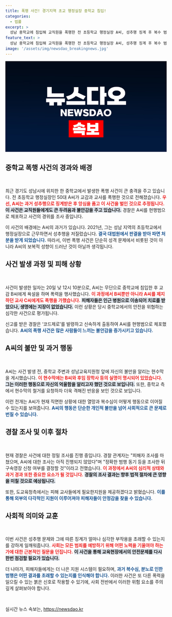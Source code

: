 ```yaml
---
title: 폭행 사건! 경기지역 초교 행정실장 중학교 침입!
categories:
  - 법률
excerpt: >
  성남 중학교에 침입해 교직원을 폭행한 전 초등학교 행정실장 A씨, 성추행 징계 후 복수 범행 의혹. 경찰, 현행범 체포 후 진상 조사 착수. 피해자들은 생명에는 지장 없는 상태로 알려져. 과거와의 얽힌 분노가 만든 충격 사건의 전말은?
feature_text: >
  성남 중학교에 침입해 교직원을 폭행한 전 초등학교 행정실장 A씨, 성추행 징계 후 복수 범행 의혹. 경찰, 현행범 체포 후 진상 조사 착수. 피해자들은 생명에는 지장 없는 상태로 알려져. 과거와의 얽힌 분노가 만든 충격 사건의 전말은?
image: '/assets/img/newsdao_breakingnews.jpg'
---
```


<p><img src="/assets/img/newsdao_breakingnews.jpg" alt="koreaapp 속보" /></p>

<h2 data-ke-size="size26">중학교 폭행 사건의 경과와 배경</h2>

<p data-ke-size="size16">&nbsp;</p>

<p>최근 경기도 성남시에 위치한 한 중학교에서 발생한 폭행 사건이 큰 충격을 주고 있습니다. 전 초등학교 행정실장인 50대 A씨가 교감과 교사를 폭행한 것으로 전해졌습니다. <b><span style="color: #ee2323;">우선, A씨는 과거 성추행으로 징계받은 후 앙심을 품고 이 사건을 벌인 것으로 추정됩니다.</span></b> <b><span style="background-color: #21538527;">이 사건은 교직원들에게도 큰 두려움과 불안감을 주고 있습니다.</span></b> 경찰은 A씨를 현행범으로 체포하고 사건의 경위를 조사 중입니다.</p>

<p>이 사건의 배경에는 A씨의 과거가 있습니다. 2021년, 그는 성남 지역의 초등학교에서 행정실장으로 근무하면서 성추행을 저질렀습니다. <b><span style="color: #1a5490;">결국 대법원에서 판결을 받아 파면 처분을 받게 되었습니다.</span></b> 따라서, 이번 폭행 사건은 단순히 성격 문제에서 비롯된 것이 아니라 A씨의 보복적 성향이 드러난 것이 아닐까 생각됩니다. </p>

<h2 data-ke-size="size26">사건 발생 과정 및 피해 상황</h2>

<p data-ke-size="size16">&nbsp;</p>

<p>사건이 발생한 일자는 20일 낮 12시 10분으로, A씨는 무단으로 중학교에 침입한 후 교감 B씨에게 욕설을 하며 폭력을 행사했습니다. <b><span style="color: #ee2323;">이 과정에서 B씨뿐만 아니라 A씨를 제지하던 교사 C씨에게도 폭행을 가했습니다.</span></b> <b><span style="background-color: #21538527;">피해자들은 인근 병원으로 이송되어 치료를 받았으나, 생명에는 지장이 없었습니다.</span></b> 이런 상황은 당시 중학교에서의 안전을 위협하는 심각한 사건으로 평가됩니다. </p>

<p>신고를 받은 경찰은 ‘코드제로’를 발령하고 신속하게 출동하여 A씨를 현행범으로 체포했습니다. <b><span style="color: #1a5490;">A씨의 폭행 사건은 많은 사람들이 느끼는 불안감을 증가시키고 있습니다.</span></b></p>

<h2 data-ke-size="size26">A씨의 불만 및 과거 행동</h2>

<p data-ke-size="size16">&nbsp;</p>

<p>A씨는 사건 발생 전, 중학교 주변과 성남교육지원청 앞에 자신의 불만을 알리는 현수막을 게시했습니다. <b><span style="color: #ee2323;">이 현수막에는 B씨와 후임 장학사 등의 실명이 명시되어 있었습니다.</span></b> <b><span style="background-color: #21538527;">그는 이러한 행동으로 자신의 억울함을 알리고자 했던 것으로 보입니다.</span></b> 또한, 중학교 측에서 현수막의 철거를 요청하자 더욱 격해진 반응을 보인 것으로 보입니다.</p>

<p>이런 전개는 A씨가 현재 직면한 상황에 대한 열망과 복수심이 어떻게 행동으로 이어질 수 있는지를 보여줍니다. <b><span style="color: #1a5490;">A씨의 행동은 단순한 개인적 불만을 넘어 사회적으로 큰 문제로 번질 수 있습니다.</span></b></p>

<h2 data-ke-size="size26">경찰 조사 및 이후 절차</h2>

<p data-ke-size="size16">&nbsp;</p>

<p>현재 경찰은 사건에 대한 정밀 조사를 진행 중입니다. 경찰 관계자는 "피해자 조사를 마쳤으며, A씨에 대한 조사는 아직 진행되지 않았다"며 "정확한 범행 동기 등을 조사한 뒤 구속영장 신청 여부를 결정할 것"이라고 전했습니다. <b><span style="color: #ee2323;">이 과정에서 A씨의 심리적 상태와 과거 경과 또한 중요한 요소가 될 것입니다.</span></b> <b><span style="background-color: #21538527;">경찰의 조사 결과는 향후 법적 절차에 큰 영향을 미칠 것으로 예상됩니다.</span></b></p>

<p>또한, 도교육청측에서는 피해 교사들에게 필요한지원을 제공하겠다고 밝혔습니다. <b><span style="color: #1a5490;">이를 통해 외부의 다각적인 지원이 이루어져야 피해자들이 안정감을 찾을 수 있습니다.</span></b></p>

<h2 data-ke-size="size26">사회적 의미와 교훈</h2>

<p data-ke-size="size16">&nbsp;</p>

<p>이번 사건은 성추행 문제와 그에 따른 징계가 얼마나 심각한 부작용을 초래할 수 있는지를 강하게 일깨워줍니다. <b><span style="color: #ee2323;">사회는 모든 범죄를 예방하기 위해 어떤 노력을 기울여야 하는가에 대한 근본적인 질문을 던집니다.</span></b> <b><span style="background-color: #21538527;">이 사건을 통해 교육현장에서의 안전문제를 다시 한번 점검할 필요가 있습니다.</span></b></p>

<p>더 나아가, 피해자들에게는 더 나은 지원 시스템이 필요하며, <b><span style="color: #1a5490;">과거 복수심, 분노로 인한 범행은 어떤 결과를 초래할 수 있는지를 인식해야 합니다.</span></b> 이러한 사건은 또 다른 폭력을 일으킬 수 있는 붉은 신호로 작용할 수 있기에, 사회 전반에서 이러한 위험 요소를 주의 깊게 살펴보아야 합니다.</p>

<p data-ke-size="size16">&nbsp;</p>
실시간 뉴스 속보는, <a href="https://newsdao.kr" rel="dofollow">https://newsdao.kr</a>



